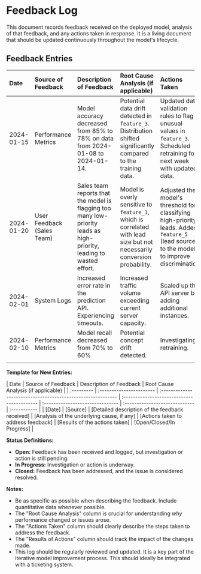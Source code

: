 # Feedback Log

This document records feedback received on the deployed model, analysis of that feedback, and any actions taken in response.  It is a living document that should be updated continuously throughout the model's lifecycle.

## Feedback Entries

| Date       | Source of Feedback       | Description of Feedback                                                                                                                              | Root Cause Analysis (if applicable)                                                                                                                                 | Actions Taken                                                                                                                                                  | Results of Actions                                                                                                | Status        |
| :--------- | :----------------------- | :---------------------------------------------------------------------------------------------------------------------------------------------------- | :-------------------------------------------------------------------------------------------------------------------------------------------------------------- | :------------------------------------------------------------------------------------------------------------------------------------------------------------- | :---------------------------------------------------------------------------------------------------------------- | :------------ |
| 2024-01-15 | Performance Metrics      | Model accuracy decreased from 85% to 78% on data from 2024-01-08 to 2024-01-14.                                                                     | Potential data drift detected in `feature_3`. Distribution shifted significantly compared to the training data.                                                    | Updated data validation rules to flag unusual values in `feature_3`.  Scheduled retraining for next week with updated data.                                     | Accuracy improved to 82% after data validation changes. Awaiting retraining results.                                | In Progress   |
| 2024-01-20 | User Feedback (Sales Team) | Sales team reports that the model is flagging too many low-priority leads as high-priority, leading to wasted effort.                                | Model is overly sensitive to `feature_1`, which is correlated with lead size but not necessarily conversion probability.                                   | Adjusted the model's threshold for classifying high-priority leads.  Added `feature_5` (lead source) to the model to improve discrimination.                | False positive rate decreased by 10%. Sales team reports improved lead quality.                                           | Closed        |
| 2024-02-01 | System Logs            | Increased error rate in the prediction API. Experiencing timeouts.                                                                                | Increased traffic volume exceeding current server capacity.                                                                                                      | Scaled up the API server by adding additional instances.                                                                                                     | Error rate returned to normal levels. Latency reduced.                                                             | Closed        |
| 2024-02-10 | Performance Metrics | Model recall decreased from 70% to 60%                                                                                     |Potential concept drift detected. | Investigating retraining.                                                  |  Recall improved to 68% | In Progress|
|            |                          |                                                                                                                                     |                                                                                                                                                |                                                                                                                                                             |                                                                                                                   |              |

**Template for New Entries:**

| Date       | Source of Feedback       | Description of Feedback                                      | Root Cause Analysis (if applicable)       |
| :--------- | :----------------------- | :----------------------------------------------------------- | :------------------------------------------ | :------------------------------- | :----------------------------- | :----------- |
| [Date]     | [Source]                 | [Detailed description of the feedback received]             | [Analysis of the underlying cause, if any] | [Actions taken to address feedback] | [Results of the actions taken] | [Open/Closed/In Progress]  |

**Status Definitions:**

*   **Open:**  Feedback has been received and logged, but investigation or action is still pending.
*   **In Progress:** Investigation or action is underway.
*   **Closed:**  Feedback has been addressed, and the issue is considered resolved.

**Notes:**

*   Be as specific as possible when describing the feedback. Include quantitative data whenever possible.
*   The "Root Cause Analysis" column is crucial for understanding *why* performance changed or issues arose.
*   The "Actions Taken" column should clearly describe the steps taken to address the feedback.
*   The "Results of Actions" column should track the impact of the changes made.
*   This log should be regularly reviewed and updated. It is a key part of the iterative model improvement process. This should ideally be integrated with a ticketing system.